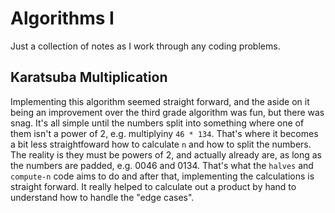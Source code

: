 # Algorithms I

Just a collection of notes as I work through any coding problems. 

## Karatsuba Multiplication

Implementing this algorithm seemed straight forward, and the aside on it being an improvement over the third grade algorithm was fun, but there was snag. It's all simple until the numbers split into something where one of them isn't a power of 2, e.g. multiplyiny `46 * 134`. That's where it becomes a bit less straightfoward how to calculate `n` and how to split the numbers. The reality is they must be powers of 2, and actually already are, as long as the numbers are padded, e.g. 0046 and 0134. That's what the `halves` and `compute-n` code aims to do and after that, implementing the calculations is straight forward. It really helped to calculate out a product by hand to understand how to handle the "edge cases".